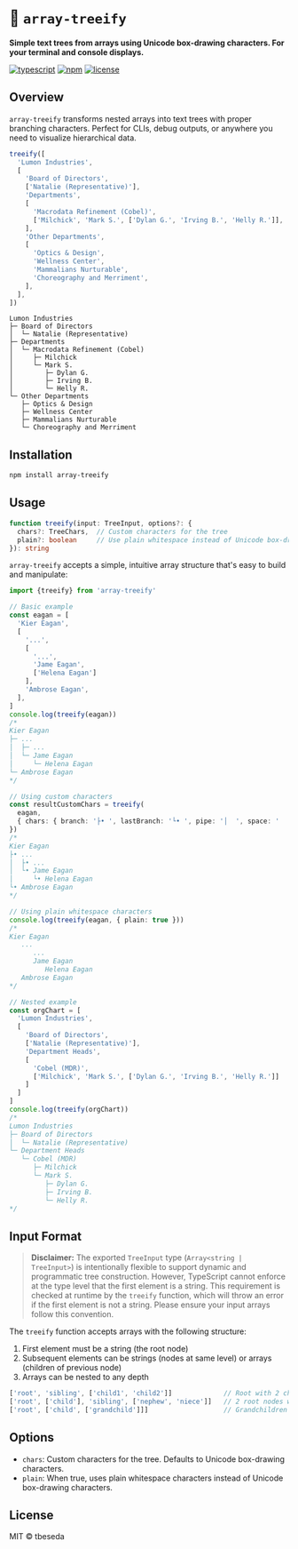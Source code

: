 # 🪾 `array-treeify`

**Simple text trees from arrays using Unicode box-drawing characters. For your terminal and console displays.**

[![typescript](https://img.shields.io/badge/TypeScript-007ACC?style=flat&logo=typescript&logoColor=white)](https://www.typescriptlang.org/)
[![npm](https://img.shields.io/npm/v/array-treeify.svg)](https://www.npmjs.com/package/array-treeify)
[![license](https://img.shields.io/badge/license-MIT-blue.svg)](https://github.com/tbeseda/array-treeify/blob/main/LICENSE)

## Overview

`array-treeify` transforms nested arrays into text trees with proper branching characters. Perfect for CLIs, debug outputs, or anywhere you need to visualize hierarchical data.

```typescript
treeify([
  'Lumon Industries',
  [
    'Board of Directors',
    ['Natalie (Representative)'],
    'Departments',
    [
      'Macrodata Refinement (Cobel)',
      ['Milchick', 'Mark S.', ['Dylan G.', 'Irving B.', 'Helly R.']],
    ],
    'Other Departments',
    [
      'Optics & Design',
      'Wellness Center',
      'Mammalians Nurturable',
      'Choreography and Merriment',
    ],
  ],
])
```


```
Lumon Industries
├─ Board of Directors
│  └─ Natalie (Representative)
├─ Departments
│  └─ Macrodata Refinement (Cobel)
│     ├─ Milchick
│     └─ Mark S.
│        ├─ Dylan G.
│        ├─ Irving B.
│        └─ Helly R.
└─ Other Departments
   ├─ Optics & Design
   ├─ Wellness Center
   ├─ Mammalians Nurturable
   └─ Choreography and Merriment
```

## Installation

```bash
npm install array-treeify
```

## Usage

```typescript
function treeify(input: TreeInput, options?: {
  chars?: TreeChars,  // Custom characters for the tree
  plain?: boolean     // Use plain whitespace instead of Unicode box-drawing characters
}): string
```

`array-treeify` accepts a simple, intuitive array structure that's easy to build and manipulate:

```typescript
import {treeify} from 'array-treeify'

// Basic example
const eagan = [
  'Kier Eagan', 
  [
    '...',
    [
      '...',
      'Jame Eagan',
      ['Helena Eagan']
    ],
    'Ambrose Eagan',
  ],
]
console.log(treeify(eagan))
/*
Kier Eagan
├─ ...
│  ├─ ...
│  └─ Jame Eagan
│     └─ Helena Eagan
└─ Ambrose Eagan
*/

// Using custom characters
const resultCustomChars = treeify(
  eagan, 
  { chars: { branch: '├• ', lastBranch: '└• ', pipe: '│  ', space: '   ' },
})
/*
Kier Eagan
├• ...
│  ├• ...
│  └• Jame Eagan
│     └• Helena Eagan
└• Ambrose Eagan
*/

// Using plain whitespace characters
console.log(treeify(eagan, { plain: true }))
/*
Kier Eagan
   ...
      ...
      Jame Eagan
         Helena Eagan
   Ambrose Eagan
*/

// Nested example
const orgChart = [
  'Lumon Industries',
  [
    'Board of Directors',
    ['Natalie (Representative)'],
    'Department Heads',
    [
      'Cobel (MDR)',
      ['Milchick', 'Mark S.', ['Dylan G.', 'Irving B.', 'Helly R.']]
    ]
  ]
]
console.log(treeify(orgChart))
/*
Lumon Industries
├─ Board of Directors
│  └─ Natalie (Representative)
└─ Department Heads
   └─ Cobel (MDR)
      ├─ Milchick
      └─ Mark S.
         ├─ Dylan G.
         ├─ Irving B.
         └─ Helly R.
*/
```

## Input Format

> **Disclaimer:**
> The exported `TreeInput` type (`Array<string | TreeInput>`) is intentionally flexible to support dynamic and programmatic tree construction. However, TypeScript cannot enforce at the type level that the first element is a string. This requirement is checked at runtime by the `treeify` function, which will throw an error if the first element is not a string. Please ensure your input arrays follow this convention.

The `treeify` function accepts arrays with the following structure:

1. First element must be a string (the root node)
2. Subsequent elements can be strings (nodes at same level) or arrays (children of previous node)
3. Arrays can be nested to any depth

```typescript
['root', 'sibling', ['child1', 'child2']]             // Root with 2 children
['root', ['child'], 'sibling', ['nephew', 'niece']]   // 2 root nodes with children
['root', ['child', ['grandchild']]]                   // Grandchildren
```

## Options

- `chars`: Custom characters for the tree. Defaults to Unicode box-drawing characters.
- `plain`: When true, uses plain whitespace characters instead of Unicode box-drawing characters.

## License

MIT © tbeseda
